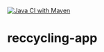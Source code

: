 [![Java CI with Maven](https://github.com/beob2020/recycling-app/actions/workflows/maven.yml/badge.svg)](https://github.com/beob2020/recycling-app/actions/workflows/maven.yml)

# reccycling-app
